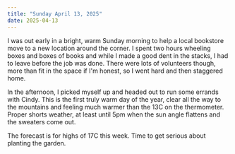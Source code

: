 ```yaml
---
title: "Sunday April 13, 2025"
date: 2025-04-13
---
```


I was out early in a bright, warm Sunday morning to help a local bookstore move to a new location around the corner.  I spent two hours wheeling boxes and boxes of books and while I made a good dent in the stacks, I had to leave before the job was done.  There were lots of volunteers though, more than fit in the space if I'm honest, so I went hard and then staggered home.

In the afternoon, I picked myself up and headed out to run some errands with Cindy.  This is the first truly warm day of the year, clear all the way to the mountains and feeling much warmer than the 13C on the thermometer.  Proper shorts weather, at least until 5pm when the sun angle flattens and the sweaters come out.

The forecast is for highs of 17C this week.  Time to get serious about planting the garden.
